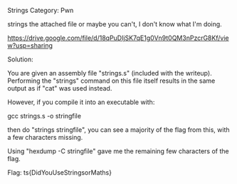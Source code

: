 Strings
Category: Pwn

strings the attached file or maybe you can't, I don't know what I'm doing.

https://drive.google.com/file/d/18qPuDIjSK7qE1g0Vn9t0QM3nPzcrG8Kf/view?usp=sharing

Solution:

You are given an assembly file "strings.s" (included with the writeup). Performing the "strings" command on this file itself
results in the same output as if "cat" was used instead.

However, if you compile it into an executable with:

gcc strings.s -o stringfile

then do "strings stringfile", you can see a majority of the flag from this, with a few characters missing.

Using "hexdump -C stringfile" gave me the remaining few characters of the flag.

Flag: ts{DidYouUseStringsorMaths}


